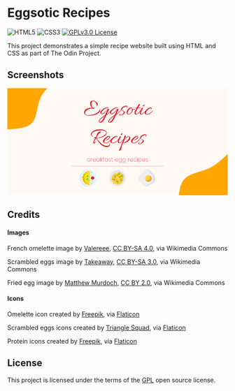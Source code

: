 # Eggsotic Recipes

![HTML5](https://img.shields.io/badge/HTML5-orange?logo=html5&logoColor=white)
![CSS3](https://img.shields.io/badge/CSS3-blue?logo=css3&logoColor=white)
[![GPLv3.0 License](https://img.shields.io/badge/License-GPLv3.0-red.svg)](https://www.gnu.org/licenses/gpl-3.0.en.html)

This project demonstrates a simple recipe website built using HTML and CSS as part of The Odin Project.

## Screenshots

![Home page screenshot](./assets/screenshots/home-screenshot.png)

## Credits

#### Images

French omelette image by [Valereee](https://commons.wikimedia.org/wiki/File:Blond_unbrowned_omelet_with_mushrooms_and_herbs.jpg), [CC BY-SA 4.0](https://creativecommons.org/licenses/by-sa/4.0), via Wikimedia Commons

Scrambled eggs image by [Takeaway](https://commons.wikimedia.org/wiki/File:Scrambed_eggs.jpg), [CC BY-SA 3.0](https://creativecommons.org/licenses/by-sa/3.0s), via Wikimedia Commons

Fried egg image by [Matthew Murdoch](https://commons.wikimedia.org/wiki/File:Fried_Egg_2.jpg), [CC BY 2.0](https://creativecommons.org/licenses/by/2.0), via Wikimedia Commons

#### Icons

Omelette icon created by [Freepik](https://www.flaticon.com/authors/freepik), via [Flaticon](https://www.flaticon.com)

Scrambled eggs icons created by [Triangle Squad](https://www.flaticon.com/authors/triangle-squad), via [Flaticon](https://www.flaticon.com)

Protein icons created by [Freepik](https://www.flaticon.com/authors/freepik), via [Flaticon](https://www.flaticon.com)

## License

This project is licensed under the terms of the [GPL](https://www.gnu.org/licenses/gpl-3.0.en.html) open source license.
